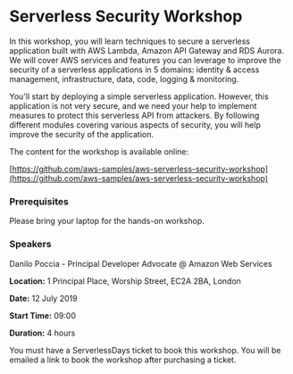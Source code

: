 # Serverless Security Workshop

In this workshop, you will learn techniques to secure a serverless application built with AWS Lambda, Amazon API Gateway and RDS Aurora. We will cover AWS services and features you can leverage to improve the security of a serverless applications in 5 domains: identity & access management, infrastructure, data, code, logging & monitoring.

You'll start by deploying a simple serverless application. However, this application is not very secure, and we need your help to implement measures to protect this serverless API from attackers. By following different modules covering various aspects of security, you will help improve the security of the application.

The content for the workshop is available online:

[https://github.com/aws-samples/aws-serverless-security-workshop](https://github.com/aws-samples/aws-serverless-security-workshop)

### Prerequisites

Please bring your laptop for the hands-on workshop.

### Speakers
Danilo Poccia - Principal Developer Advocate @ Amazon Web Services

**Location:** 1 Principal Place, Worship Street, EC2A 2BA, London

**Date:** 12 July 2019

**Start Time:** 09:00

**Duration:** 4 hours

You must have a ServerlessDays ticket to book this workshop. You will be emailed a link to book the workshop after purchasing a ticket.
